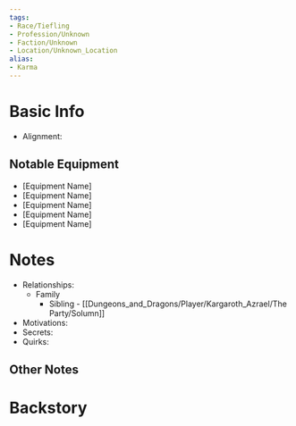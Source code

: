 ```yaml
---
tags:
- Race/Tiefling
- Profession/Unknown
- Faction/Unknown
- Location/Unknown_Location
alias:
- Karma
---
```

# Basic Info
- Alignment: 

## Notable Equipment
- [Equipment Name]
- [Equipment Name]
- [Equipment Name]
- [Equipment Name]
- [Equipment Name]

# Notes
- Relationships: 
	- Family
		- Sibling - [[Dungeons_and_Dragons/Player/Kargaroth_Azrael/The Party/Solumn]]
- Motivations: 
- Secrets: 
- Quirks: 

## Other Notes


# Backstory
